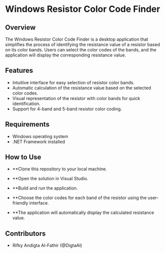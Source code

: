 # Windows Resistor Color Code Finder

## Overview
The Windows Resistor Color Code Finder is a desktop application that simplifies the process of identifying the resistance value of a resistor based on its color bands. Users can select the color codes of the bands, and the application will display the corresponding resistance value.

## Features
- Intuitive interface for easy selection of resistor color bands.
- Automatic calculation of the resistance value based on the selected color codes.
- Visual representation of the resistor with color bands for quick identification.
- Support for 4-band and 5-band resistor color coding.

## Requirements
- Windows operating system
- .NET Framework installed

## How to Use
- **Clone this repository to your local machine.

- **Open the solution in Visual Studio.

- **Build and run the application.

- **Choose the color codes for each band of the resistor using the user-friendly interface.

- **The application will automatically display the calculated resistance value.

## Contributors

- Rifky Andigta Al-Fathir (@DigtaAl)
